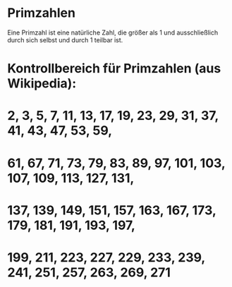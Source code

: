 # Primzahlen
Eine Primzahl ist eine natürliche Zahl, die größer als 1 und ausschließlich durch sich selbst und durch 1 teilbar ist.

# Kontrollbereich für Primzahlen (aus Wikipedia):
# 2, 3, 5, 7, 11, 13, 17, 19, 23, 29, 31, 37, 41, 43, 47, 53, 59,
# 61, 67, 71, 73, 79, 83, 89, 97, 101, 103, 107, 109, 113, 127, 131,
# 137, 139, 149, 151, 157, 163, 167, 173, 179, 181, 191, 193, 197,
# 199, 211, 223, 227, 229, 233, 239, 241, 251, 257, 263, 269, 271
